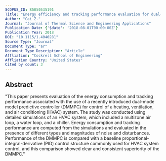 ```yaml
---
SCOPUS_ID: 85050535191
Title: "Energy efficiency and tracking performance evaluation for dual-mode model predictive control of HVAC systems"
Author: "Cai Z."
Journal: "Journal of Thermal Science and Engineering Applications"
Publication Date: {'$date': '2018-08-01T00:00:00Z'}
Publication Year: 2018
DOI: "10.1115/1.4040281"
Source Type: "Journal"
Document Type: "ar"
Document Type Description: "Article"
Affliation: "Cockrell School of Engineering"
Affliation Country: "United States"
Cited by count: 3
---
```


## Abstract
"This paper presents evaluation of the energy consumption and tracking performance associated with the use of a recently introduced dual-mode model predictive controller (DMMPC) for control of a heating, ventilation, and air conditioning (HVAC) system. The study was conducted using detailed simulations of an HVAC system, which included a multizone air loop, a water loop, and a chiller. Energy consumption and tracking performance are computed from the simulations and evaluated in the presence of different types and magnitudes of noise and disturbances. Performance of the DMMPC is compared with a baseline proportional-integral-derivative (PID) control structure commonly used for HVAC system control, and this comparison showed clear and consistent superiority of the DMMPC."
